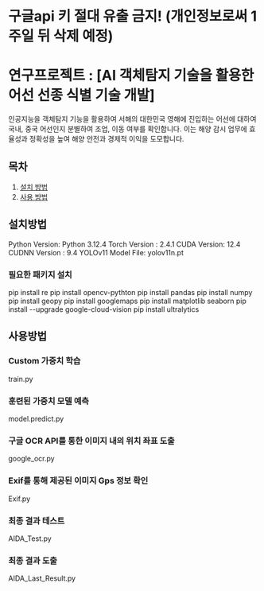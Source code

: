 # 구글api 키 절대 유출 금지! (개인정보로써 1주일 뒤 삭제 예정)

# 연구프로젝트 : [AI 객체탐지 기술을 활용한 어선 선종 식별 기술 개발]

인공지능을 객체탐지 기능을 활용하여 서해의 대한민국 영해에 진입하는 어선에 대하여 국내, 중국 어선인지 분별하여 조업, 이동 여부를 확인합니다. 이는 해양 감시 업무에 효율성과 정확성을 높여 해양 안전과 경제적 이익을 도모합니다.

## 목차
1. [설치 방법](#설치-방법)
2. [사용 방법](#사용-방법)


## 설치방법

Python Version: Python 3.12.4
Torch Version : 2.4.1
CUDA Version: 12.4
CUDNN Version : 9.4
YOLOv11 Model File: yolov11n.pt

### 필요한 패키지 설치

pip install re
pip install opencv-pythton
pip install pandas 
pip install numpy
pip install geopy
pip install googlemaps
pip install matplotlib seaborn
pip install --upgrade google-cloud-vision
pip install ultralytics

## 사용방법 

### Custom 가중치 학습
train.py 

### 훈련된 가중치 모델 예측
model.predict.py 

### 구글 OCR API를 통한 이미지 내의 위치 좌표 도출
google_ocr.py

### Exif를 통해 제공된 이미지 Gps 정보 확인
Exif.py

### 최종 결과 테스트
AIDA_Test.py

### 최종 결과 도출
AIDA_Last_Result.py


